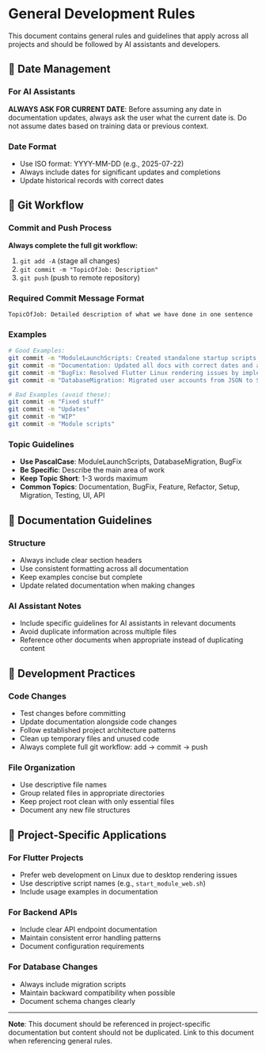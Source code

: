 # General Development Rules

This document contains general rules and guidelines that apply across all projects and should be followed by AI assistants and developers.

## 📅 Date Management

### For AI Assistants
**ALWAYS ASK FOR CURRENT DATE**: Before assuming any date in documentation updates, always ask the user what the current date is. Do not assume dates based on training data or previous context.

### Date Format
- Use ISO format: YYYY-MM-DD (e.g., 2025-07-22)
- Always include dates for significant updates and completions
- Update historical records with correct dates

## 💬 Git Workflow

### Commit and Push Process
**Always complete the full git workflow:**
1. `git add -A` (stage all changes)
2. `git commit -m "TopicOfJob: Description"`
3. `git push` (push to remote repository)

### Required Commit Message Format
```
TopicOfJob: Detailed description of what we have done in one sentence
```

### Examples
```bash
# Good Examples:
git commit -m "ModuleLaunchScripts: Created standalone startup scripts for File Organizer and Financial Manager with conditional back button removal"
git commit -m "Documentation: Updated all docs with correct dates and added AI assistant guidelines"
git commit -m "BugFix: Resolved Flutter Linux rendering issues by implementing web-based development workflow"
git commit -m "DatabaseMigration: Migrated user accounts from JSON to SQLite with backward compatibility"

# Bad Examples (avoid these):
git commit -m "Fixed stuff"
git commit -m "Updates"
git commit -m "WIP"
git commit -m "Module scripts"
```

### Topic Guidelines
- **Use PascalCase**: ModuleLaunchScripts, DatabaseMigration, BugFix
- **Be Specific**: Describe the main area of work
- **Keep Topic Short**: 1-3 words maximum
- **Common Topics**: Documentation, BugFix, Feature, Refactor, Setup, Migration, Testing, UI, API

## 📝 Documentation Guidelines

### Structure
- Always include clear section headers
- Use consistent formatting across all documentation
- Keep examples concise but complete
- Update related documentation when making changes

### AI Assistant Notes
- Include specific guidelines for AI assistants in relevant documents
- Avoid duplicate information across multiple files
- Reference other documents when appropriate instead of duplicating content

## 🔧 Development Practices

### Code Changes
- Test changes before committing
- Update documentation alongside code changes
- Follow established project architecture patterns
- Clean up temporary files and unused code
- Always complete full git workflow: add → commit → push

### File Organization
- Use descriptive file names
- Group related files in appropriate directories
- Keep project root clean with only essential files
- Document any new file structures

## 🚀 Project-Specific Applications

### For Flutter Projects
- Prefer web development on Linux due to desktop rendering issues
- Use descriptive script names (e.g., `start_module_web.sh`)
- Include usage examples in documentation

### For Backend APIs
- Include clear API endpoint documentation
- Maintain consistent error handling patterns
- Document configuration requirements

### For Database Changes
- Always include migration scripts
- Maintain backward compatibility when possible
- Document schema changes clearly

---

**Note**: This document should be referenced in project-specific documentation but content should not be duplicated. Link to this document when referencing general rules. 